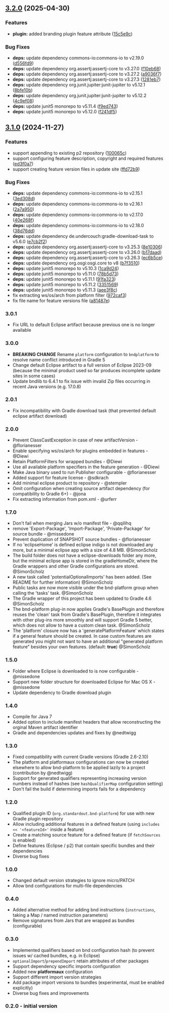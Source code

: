 ## [3.2.0](https://github.com/stempler/bnd-platform/compare/v3.1.0...v3.2.0) (2025-04-30)

### Features

* **plugin:** added branding plugin feature attribute ([15c5e9c](https://github.com/stempler/bnd-platform/commit/15c5e9c548a14463ce1a79e20f17e114432fdaeb))

### Bug Fixes

* **deps:** update dependency commons-io:commons-io to v2.19.0 ([d556fd9](https://github.com/stempler/bnd-platform/commit/d556fd91ae68d40202021b3f29e2389d810d57a4))
* **deps:** update dependency org.assertj:assertj-core to v3.27.0 ([f10eb68](https://github.com/stempler/bnd-platform/commit/f10eb68f281ae988faec83fe443de506515dd556))
* **deps:** update dependency org.assertj:assertj-core to v3.27.2 ([a9036f7](https://github.com/stempler/bnd-platform/commit/a9036f7d1ee019db0c4675a445b4f316686f72d3))
* **deps:** update dependency org.assertj:assertj-core to v3.27.3 ([1281eb7](https://github.com/stempler/bnd-platform/commit/1281eb7953dc24811799dad713f7633691f3ed49))
* **deps:** update dependency org.junit.jupiter:junit-jupiter to v5.12.1 ([8bfe10b](https://github.com/stempler/bnd-platform/commit/8bfe10bfed9904b316c0f6cdac32b9f3f2fcf0ac))
* **deps:** update dependency org.junit.jupiter:junit-jupiter to v5.12.2 ([4c9ef08](https://github.com/stempler/bnd-platform/commit/4c9ef0830e8bc7e2f44cc783530f58515abc03e3))
* **deps:** update junit5 monorepo to v5.11.4 ([f9ed743](https://github.com/stempler/bnd-platform/commit/f9ed7433285af86962d61452d05be2ed53e19de5))
* **deps:** update junit5 monorepo to v5.12.0 ([f241df5](https://github.com/stempler/bnd-platform/commit/f241df5141277968e15c4f426167ee3bcb1b1ffe))

## [3.1.0](https://github.com/stempler/bnd-platform/compare/v3.0.1...v3.1.0) (2024-11-27)

### Features

* support appending to existing p2 repository ([100065c](https://github.com/stempler/bnd-platform/commit/100065c059fdb9477cd7ac1459044d5e8dbe2712))
* support configuring feature description, copyright and required features ([ed3f0a7](https://github.com/stempler/bnd-platform/commit/ed3f0a7270d4d9aabb82feafd50b253907168c4a))
* support creating feature version files in update site ([ffd72b9](https://github.com/stempler/bnd-platform/commit/ffd72b9dbd359adaca5469c80abd2bd04413352d))

### Bug Fixes

* **deps:** update dependency commons-io:commons-io to v2.15.1 ([3ed308d](https://github.com/stempler/bnd-platform/commit/3ed308d25f14144d94b924734d34c75d1a014830))
* **deps:** update dependency commons-io:commons-io to v2.16.1 ([2a7a950](https://github.com/stempler/bnd-platform/commit/2a7a950e9d769038708797410ebe19b106d0e38d))
* **deps:** update dependency commons-io:commons-io to v2.17.0 ([40e268f](https://github.com/stempler/bnd-platform/commit/40e268fc424ce4b2fa2e9c0796916455d64be58e))
* **deps:** update dependency commons-io:commons-io to v2.18.0 ([38d76dd](https://github.com/stempler/bnd-platform/commit/38d76ddd93882d4652b65927955c5e11e5a49e65))
* **deps:** update dependency de.undercouch:gradle-download-task to v5.6.0 ([e7cb2f2](https://github.com/stempler/bnd-platform/commit/e7cb2f2a995ff57890c31254c82bf0b26a485f7b))
* **deps:** update dependency org.assertj:assertj-core to v3.25.3 ([8e10306](https://github.com/stempler/bnd-platform/commit/8e10306cf0a432761b8a2897f50da92b14a17cba))
* **deps:** update dependency org.assertj:assertj-core to v3.26.0 ([b17daad](https://github.com/stempler/bnd-platform/commit/b17daad6d176c848837ba6601bfee2e867b103fe))
* **deps:** update dependency org.assertj:assertj-core to v3.26.3 ([ec6b5ce](https://github.com/stempler/bnd-platform/commit/ec6b5ceaca5c8ada39b0f11028e38a40163703e8))
* **deps:** update dependency org.osgi:osgi.core to v8 ([b7f3510](https://github.com/stempler/bnd-platform/commit/b7f3510bdc06e90676515ad73c9d09c3d5b4429e))
* **deps:** update junit5 monorepo to v5.10.3 ([1ca9d24](https://github.com/stempler/bnd-platform/commit/1ca9d242ef06e487489b3b9a0927698831876bb6))
* **deps:** update junit5 monorepo to v5.11.0 ([78b5d73](https://github.com/stempler/bnd-platform/commit/78b5d73474ef24d8f13e8e60bbc3f90cecdfe178))
* **deps:** update junit5 monorepo to v5.11.1 ([91fa323](https://github.com/stempler/bnd-platform/commit/91fa3238ef2140b8e13b461754bc8ab09dffe7b1))
* **deps:** update junit5 monorepo to v5.11.2 ([3351569](https://github.com/stempler/bnd-platform/commit/3351569a66e15906db1be470e6e51be022fed4cd))
* **deps:** update junit5 monorepo to v5.11.3 ([aee3f8c](https://github.com/stempler/bnd-platform/commit/aee3f8c66da0a0eabd6161b7de81b8226cfbff18))
* fix extracting ws/os/arch from platform filter ([972caf3](https://github.com/stempler/bnd-platform/commit/972caf33b4a4daf33af71d3804c84a9a0ca4fc61))
* fix file name for feature versions file ([a81487e](https://github.com/stempler/bnd-platform/commit/a81487eabcbf73f53685306b3447f58e46268b09))

### 3.0.1

 - Fix URL to default Eclipse artifact because previous one is no longer available

### 3.0.0

 - **BREAKING CHANGE** Rename `platform` configuration to `bndplatform` to resolve name conflict introduced in Gradle 5
 - Change default Eclipse artifact to a full version of Eclipse 2023-09 (because the minimal product used so far produces incomplete update sites in some cases)
 - Update bndlib to 6.4.1 to fix issue with invalid Zip files occurring in recent Java versions (e.g. 17.0.8)

### 2.0.1

 - Fix incompatibility with Gradle download task (that prevented default eclipse artifact download)

### 2.0.0

 - Prevent ClassCastException in case of new artifactVersion - @florianesser
 - Enable specifying ws/os/arch for plugins embedded in features - @Diewi
 - Retain PlatformFilters for wrapped bundles - @Diewi
 - Use all available platform specifiers in the feature generation - @Diewi
 - Make Java binary used to run Publisher configurable - @florianesser
 - Added support for feature license - @sdkrach
 - Add minimal eclipse product to repository - @stempler
 - Omit configuration when creating source artifact dependency (for compatibility to Gradle 6+) - @jona
 - Fix extracting information from pom.xml - @urferr


### 1.7.0

 - Don't fail when merging Jars w/o manifest file - @qqilihq
 - remove 'Export-Package', 'Import-Package', 'Private-Package' for source bundle - @missedone
 - Prevent duplication of SNAPSHOT source bundles - @florianesser
 - If no 'eclipseHome' is defined eclipse indigo is not downloaded any more, but a minimal eclipse app with a size of 4.8 MB. @SimonScholz
 - The build folder does not have a eclipse-downloads folder any more, but the minimal eclipse app is stored in the gradleHomeDir, where the Gradle wrappers and other Gradle configurations are stored. @SimonScholz
 - A new task called 'potentialOptionalImports' has been added. (See README for further information) @SimonScholz
 - Public tasks are now more visible under the bnd-platform group when calling the 'tasks' task. @SimonScholz
 - The Gradle wrapper of this project has been updated to Gradle 4.6 @SimonScholz
 - The bnd-platform plug-in now applies Gradle's BasePlugin and therefore reuses the 'clean' task from Gradle's BasePlugin, therefore it integrates with other plug-ins more smoothly and will support Gradle 5 better, which does not allow to have a custom clean task. @SimonScholz
 - The 'platform' closure now has a 'generatePlatformFeature' which states if a general feature should be created. In case custom features are generated you might not want to have an additional "generated platform feature" besides your own features. (default: **true**) @SimonScholz


### 1.5.0

 - Folder where Eclipse is downloaded to is now configurable - @missedone
 - Support new folder structure for downloaded Eclipse for Mac OS X - @missedone
 - Update dependency to Gradle download plugin

### 1.4.0

 - Compile for Java 7
 - Added option to include manifest headers that allow reconstructing the orginal Maven artifact identifier
 - Gradle and dependencies updates and fixes by @nedtwigg

### 1.3.0

 - Fixed compatibility with current Gradle versions (Gradle 2.6-2.10)
 - The platform and platformaux configurations can now be created elsewhere to allow bnd-platform to be applied lazily to a project (contribution by @nedtwigg)
 - Support for generated qualifiers representing increasing version numbers instead of hashes (see `hashQualifierMap` configuration setting)
 - Don't fail the build if determining imports fails for a dependency

### 1.2.0

 - Qualified plugin ID (`org.standardout.bnd-platform`) for use with new Gradle plugin repository
 - Allow including additional features in a defined feature (using `includes << '<featureId>'` inside a feature)
 - Create a matching source feature for a defined feature (if `fetchSources` is enabled)
 - Define features (Eclipse / p2) that contain specific bundles and their dependencies
 - Diverse bug fixes

### 1.0.0

 - Changed default version strategies to ignore micro/PATCH
 - Allow bnd configurations for multi-file dependencies

### 0.4.0

 - Added alternative method for adding bnd instructions (`instructions`, taking a Map / named instruction parameters)
 - Remove signatures from Jars that are wrapped as bundles (configurable)

### 0.3.0

 - Implemented qualifiers based on bnd configuration hash (to prevent issues w/ cached bundles, e.g. in Eclipse)
 - `optionalImport`/`prependImport` retain attributes of other packages
 - Support dependency specific imports configuration
 - Added new **platformaux** configuration
 - Support different import version strategies
 - Add package import versions to bundles (experimental, must be enabled explicitly)
 - Diverse bug fixes and improvements

### 0.2.0 - initial version
